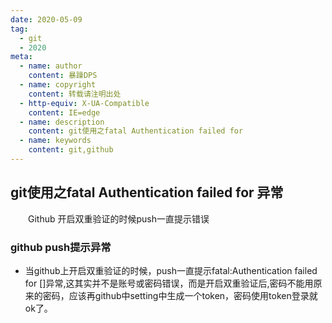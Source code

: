 ```yaml
---
date: 2020-05-09
tag: 
  - git
  - 2020
meta:
  - name: author
    content: 暴躁DPS
  - name: copyright
    content: 转载请注明出处
  - http-equiv: X-UA-Compatible
    content: IE=edge
  - name: description
    content: git使用之fatal Authentication failed for
  - name: keywords 
    content: git,github
---
```

## git使用之fatal Authentication failed for 异常
&ensp;&ensp;&ensp;&ensp;Github 开启双重验证的时候push一直提示错误  
<!-- more -->
### github push提示异常
* 当github上开启双重验证的时候，push一直提示fatal:Authentication failed for []异常,这其实并不是账号或密码错误，而是开启双重验证后,密码不能用原来的密码，应该再github中setting中生成一个token，密码使用token登录就ok了。